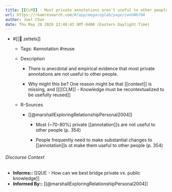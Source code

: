 ```yaml
---
title: [[CLM]] - Most private annotations aren't useful to other people
url: https://roamresearch.com/#/app/megacoglab/page/cwnONGf0A
author: Joel Chan
date: Thu May 28 2020 22:46:43 GMT-0400 (Eastern Daylight Time)
---
```


- #[[🌲 zettels]]

    - Tags: #annotation #reuse

    - Description

        - There is anecdotal and empirical evidence that most private annotations are not useful to other people.

        - Why might this be? One reason might be that [[context]] is missing, and [[[[CLM]] - Knowledge must be recontextualized to be usefully reused]]

    - R-Sources

        - [[@marshallExploringRelationshipPersonal2004]]

            - Most (~70-80%) private [[annotation]]s are not useful to other people (p. 354)

            - People frequently need to make substantial changes to [[annotation]]s ot make them useful to other people (p. 354)

###### Discourse Context

- **Informs::** [[QUE - How can we best bridge private vs. public knowledge]]
- **Informed By::** [[@marshallExploringRelationshipPersonal2004]]
